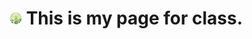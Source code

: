 

# <img src="./Assets/trevoravtar-removebg-preview.png" width=audo height=20> This is my page for class. 

